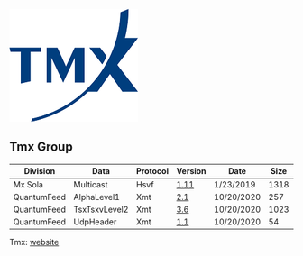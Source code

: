 [![Tmx](https://github.com/Open-Markets-Initiative/Directory/blob/main/Images/Tmx.png)](https://www.tmx.com/)


## Tmx Group

| Division | Data | Protocol | Version | Date | Size | Testing | Specification |
| --- | --- | --- | --- | --- | --- | --- | --- |
| Mx Sola | Multicast | Hsvf | [1.11][Tmx.Mx.Sola.Multicast.Hsvf.v1.11.Structs] | 1/23/2019 | 1318 | Untested | [url][Tmx.Mx.Sola.Multicast.Hsvf.v1.11.Url] - [pdf][Tmx.Mx.Sola.Multicast.Hsvf.v1.11.Pdf] |
| QuantumFeed | AlphaLevel1 | Xmt | [2.1][Tmx.QuantumFeed.AlphaLevel1.Xmt.v2.1.Structs] | 10/20/2020 | 257 | Beta | [url][Tmx.QuantumFeed.AlphaLevel1.Xmt.v2.1.Url] - [pdf][Tmx.QuantumFeed.AlphaLevel1.Xmt.v2.1.Pdf] |
| QuantumFeed | TsxTsxvLevel2 | Xmt | [3.6][Tmx.QuantumFeed.TsxTsxvLevel2.Xmt.v3.6.Structs] | 10/20/2020 | 1023 | Beta | [url][Tmx.QuantumFeed.TsxTsxvLevel2.Xmt.v3.6.Url] - [pdf][Tmx.QuantumFeed.TsxTsxvLevel2.Xmt.v3.6.Pdf] |
| QuantumFeed | UdpHeader | Xmt | [1.1][Tmx.QuantumFeed.UdpHeader.Xmt.v1.1.Structs] | 10/20/2020 | 54 | Verified | [url][Tmx.QuantumFeed.UdpHeader.Xmt.v1.1.Url] |


Tmx: [website](https://www.tmx.com/ "Go to Tmx Group")


[Tmx.Mx.Sola.Multicast.Hsvf.v1.11.Structs]: https://github.com/Open-Markets-Initiative/c-structs/blob/main/tmx/Tmx.Mx.Sola.Multicast.Hsvf.v1.11.h "Tmx Mx Sola Multicast Hsvf v1.11 C# Parsers Source File"
[Tmx.Mx.Sola.Multicast.Hsvf.v1.11.Url]: https://www.tmxwebstore.com/ "Tmx Group 1.11 Url"
[Tmx.Mx.Sola.Multicast.Hsvf.v1.11.Pdf]: https://github.com/Open-Markets-Initiative/Directory/blob/main/Specifications/Tmx/ "Tmx Group 1.11 Pdf"
[Tmx.QuantumFeed.AlphaLevel1.Xmt.v2.1.Structs]: https://github.com/Open-Markets-Initiative/c-structs/blob/main/tmx/Tmx.QuantumFeed.AlphaLevel1.Xmt.v2.1.h "Tmx QuantumFeed AlphaLevel1 Xmt v2.1 C# Parsers Source File"
[Tmx.QuantumFeed.AlphaLevel1.Xmt.v2.1.Url]: https://www.tmxwebstore.com/ "Tmx Group 2.1 Url"
[Tmx.QuantumFeed.AlphaLevel1.Xmt.v2.1.Pdf]: https://github.com/Open-Markets-Initiative/Directory/blob/main/Specifications/Tmx/ "Tmx Group 2.1 Pdf"
[Tmx.QuantumFeed.TsxTsxvLevel2.Xmt.v3.6.Structs]: https://github.com/Open-Markets-Initiative/c-structs/blob/main/tmx/Tmx.QuantumFeed.TsxTsxvLevel2.Xmt.v3.6.h "Tmx QuantumFeed TsxTsxvLevel2 Xmt v3.6 C# Parsers Source File"
[Tmx.QuantumFeed.TsxTsxvLevel2.Xmt.v3.6.Url]: https://www.tmxwebstore.com/ "Tmx Group 3.6 Url"
[Tmx.QuantumFeed.TsxTsxvLevel2.Xmt.v3.6.Pdf]: https://github.com/Open-Markets-Initiative/Directory/blob/main/Specifications/Tmx/ "Tmx Group 3.6 Pdf"
[Tmx.QuantumFeed.UdpHeader.Xmt.v1.1.Structs]: https://github.com/Open-Markets-Initiative/c-structs/blob/main/tmx/Tmx.QuantumFeed.UdpHeader.Xmt.v1.1.h "Tmx QuantumFeed UdpHeader Xmt v1.1 C# Parsers Source File"
[Tmx.QuantumFeed.UdpHeader.Xmt.v1.1.Url]: https://github.com/Open-Markets-Initiative/Directory/blob/main/Specifications/Tmx/ReadMe.md "Tmx Group 1.1 Url"
